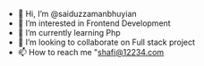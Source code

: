 - 👋 Hi, I’m @saiduzzamanbhuyian
- 👀 I’m interested in Frontend Development
- 🌱 I’m currently learning Php
- 💞️ I’m looking to collaborate on Full stack project
- 📫 How to reach me "shafi@12234.com

<!---
saiduzzamanbhuyian/saiduzzamanbhuyian is a ✨ special ✨ repository because its `README.md` (this file) appears on your GitHub profile.
You can click the Preview link to take a look at your changes.
--->
